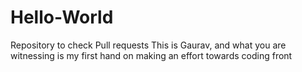 # Hello-World
Repository to check Pull requests
This is Gaurav, and what you are witnessing is my first hand on making an effort towards coding front
